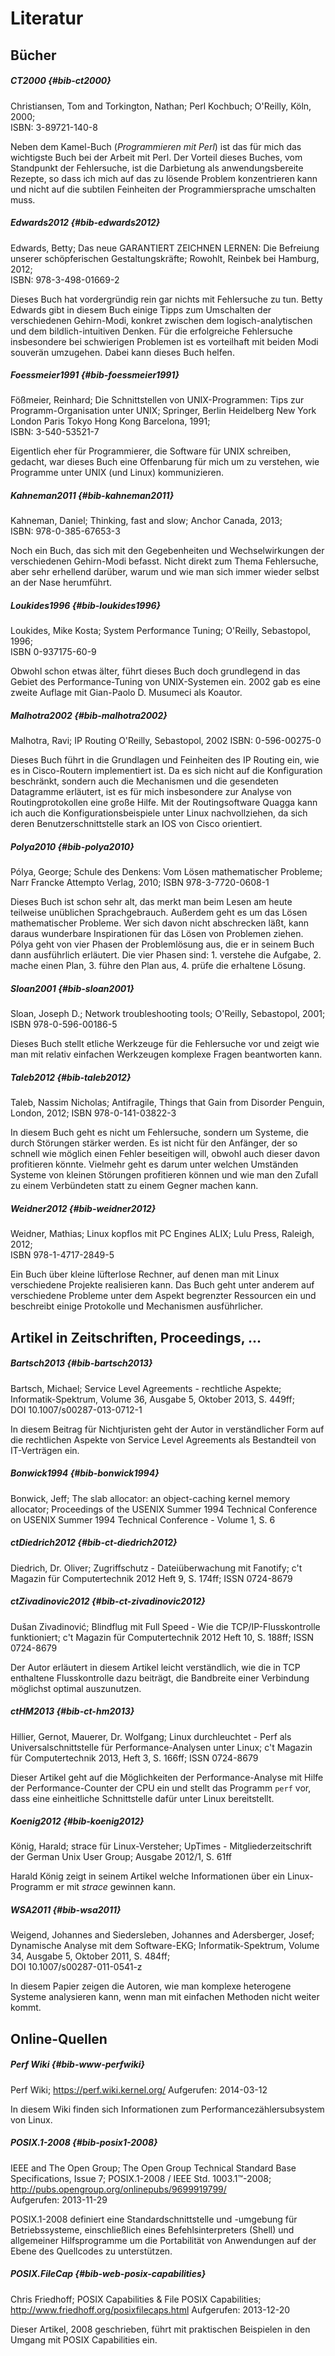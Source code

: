 
# Literatur

## Bücher

##### CT2000 {#bib-ct2000}
Christiansen, Tom and Torkington, Nathan;
Perl Kochbuch; O'Reilly, Köln, 2000;  
ISBN: 3-89721-140-8

Neben dem Kamel-Buch (*Programmieren mit Perl*) ist das für mich das
wichtigste Buch bei der Arbeit mit Perl.
Der Vorteil dieses Buches, vom Standpunkt der Fehlersuche, ist die
Darbietung als anwendungsbereite Rezepte, so dass ich mich auf das zu
lösende Problem konzentrieren kann und nicht auf die subtilen Feinheiten
der Programmiersprache umschalten muss.

##### Edwards2012 {#bib-edwards2012}

Edwards, Betty;
Das neue GARANTIERT ZEICHNEN LERNEN: Die Befreiung unserer schöpferischen
Gestaltungskräfte; Rowohlt, Reinbek bei Hamburg, 2012;  
ISBN: 978-3-498-01669-2

Dieses Buch hat vordergründig rein gar nichts mit Fehlersuche zu tun.
Betty Edwards gibt in diesem Buch einige Tipps zum Umschalten der
verschiedenen Gehirn-Modi, konkret zwischen dem logisch-analytischen und dem
bildlich-intuitiven Denken.
Für die erfolgreiche Fehlersuche insbesondere bei schwierigen Problemen ist es
vorteilhaft mit beiden Modi souverän umzugehen.
Dabei kann dieses Buch helfen.

##### Foessmeier1991 {#bib-foessmeier1991}

Fößmeier, Reinhard;
Die Schnittstellen von UNIX-Programmen: Tips zur Programm-Organisation unter
UNIX; Springer, Berlin Heidelberg New York London Paris Tokyo Hong Kong
Barcelona, 1991;  
ISBN: 3-540-53521-7

Eigentlich eher für Programmierer, die Software für UNIX schreiben, gedacht,
war dieses Buch eine Offenbarung für mich um zu verstehen, wie Programme
unter UNIX (und Linux) kommunizieren.

##### Kahneman2011 {#bib-kahneman2011}

Kahneman, Daniel;
Thinking, fast and slow;
Anchor Canada, 2013;  
ISBN: 978-0-385-67653-3

Noch ein Buch, das sich mit den Gegebenheiten und Wechselwirkungen der
verschiedenen Gehirn-Modi befasst.
Nicht direkt zum Thema Fehlersuche, aber sehr erhellend darüber, warum und wie
man sich immer wieder selbst an der Nase herumführt.

##### Loukides1996 {#bib-loukides1996}

Loukides, Mike Kosta;
System Performance Tuning;
O'Reilly, Sebastopol, 1996;  
ISBN 0-937175-60-9

Obwohl schon etwas älter, führt dieses Buch doch grundlegend in das Gebiet des
Performance-Tuning von UNIX-Systemen ein. 2002 gab es eine zweite Auflage mit
Gian-Paolo D. Musumeci als Koautor.

##### Malhotra2002 {#bib-malhotra2002}

Malhotra, Ravi;
IP Routing
O'Reilly, Sebastopol, 2002
ISBN: 0-596-00275-0

Dieses Buch führt in die Grundlagen und Feinheiten des IP Routing ein, wie es
in Cisco-Routern implementiert ist. Da es sich nicht auf die Konfiguration
beschränkt, sondern auch die Mechanismen und die gesendeten Datagramme
erläutert, ist es für mich insbesondere zur Analyse von Routingprotokollen
eine große Hilfe. Mit der Routingsoftware Quagga kann ich auch die
Konfigurationsbeispiele unter Linux nachvollziehen, da sich deren
Benutzerschnittstelle stark an IOS von Cisco orientiert.

##### Polya2010 {#bib-polya2010}

Pólya, George;
Schule des Denkens: Vom Lösen mathematischer Probleme;
Narr Francke Attempto Verlag, 2010;
ISBN 978-3-7720-0608-1

Dieses Buch ist schon sehr alt, das merkt man beim Lesen am heute teilweise
unüblichen Sprachgebrauch. Außerdem geht es um das Lösen mathematischer
Probleme. Wer sich davon nicht abschrecken läßt, kann daraus wunderbare
Inspirationen für das Lösen von Problemen ziehen. Pólya geht von vier Phasen
der Problemlösung aus, die er in seinem Buch dann ausführlich erläutert. 
Die vier Phasen sind: 1. verstehe die Aufgabe, 2. mache einen Plan, 3. führe
den Plan aus, 4. prüfe die erhaltene Lösung.

##### Sloan2001 {#bib-sloan2001}

Sloan, Joseph D.;
Network troubleshooting tools;
O'Reilly, Sebastopol, 2001;  
ISBN 978-0-596-00186-5

Dieses Buch stellt etliche Werkzeuge für die Fehlersuche vor und zeigt wie man
mit relativ einfachen Werkzeugen komplexe Fragen beantworten kann.

##### Taleb2012 {#bib-taleb2012}

Taleb, Nassim Nicholas;
Antifragile, Things that Gain from Disorder
Penguin, London, 2012;
ISBN 978-0-141-03822-3

In diesem Buch geht es nicht um Fehlersuche, sondern um Systeme, die durch
Störungen stärker werden.
Es ist nicht für den Anfänger, der so schnell wie möglich einen Fehler
beseitigen will, obwohl auch dieser davon profitieren könnte.
Vielmehr geht es darum unter welchen Umständen Systeme von kleinen Störungen
profitieren können und wie man den Zufall zu einem Verbündeten statt zu einem
Gegner machen kann.

##### Weidner2012 {#bib-weidner2012}
Weidner, Mathias; Linux kopflos mit PC Engines ALIX;
Lulu Press, Raleigh, 2012;  
ISBN 978-1-4717-2849-5

Ein Buch über kleine lüfterlose Rechner, auf denen man mit Linux verschiedene
Projekte realisieren kann.
Das Buch geht unter anderem auf verschiedene Probleme unter dem Aspekt
begrenzter Ressourcen ein und beschreibt einige Protokolle und Mechanismen
ausführlicher.

## Artikel in Zeitschriften, Proceedings, ...

##### Bartsch2013 {#bib-bartsch2013}
Bartsch, Michael; Service Level Agreements - rechtliche Aspekte;
Informatik-Spektrum, Volume 36, Ausgabe 5, Oktober 2013, S. 449ff;  
DOI 10.1007/s00287-013-0712-1

In diesem Beitrag für Nichtjuristen geht der Autor in verständlicher Form auf
die rechtlichen Aspekte von Service Level Agreements als Bestandteil von
IT-Verträgen ein.

##### Bonwick1994 {#bib-bonwick1994}
Bonwick, Jeff; The slab allocator: an object-caching kernel memory
allocator; Proceedings of the USENIX Summer 1994 Technical Conference on
USENIX Summer 1994 Technical Conference - Volume 1, S. 6

##### ctDiedrich2012 {#bib-ct-diedrich2012}
Diedrich, Dr. Oliver; Zugriffschutz - Dateiüberwachung mit Fanotify;
c't Magazin für Computertechnik 2012 Heft 9, S. 174ff;
ISSN 0724-8679

##### ctZivadinovic2012 {#bib-ct-zivadinovic2012}
Dušan Zivadinović; Blindflug mit Full Speed - Wie die TCP/IP-Flusskontrolle
funktioniert;
c't Magazin für Computertechnik 2012 Heft 10, S. 188ff;
ISSN 0724-8679

Der Autor erläutert in diesem Artikel leicht verständlich, wie die in TCP
enthaltene Flusskontrolle dazu beiträgt, die Bandbreite einer Verbindung
möglichst optimal auszunutzen.

##### ctHM2013 {#bib-ct-hm2013}
Hillier, Gernot, Mauerer, Dr. Wolfgang; Linux durchleuchtet - Perf als
Universalschnittstelle für Performance-Analysen unter Linux;
c't Magazin für Computertechnik 2013, Heft 3, S. 166ff;
ISSN 0724-8679

Dieser Artikel geht auf die Möglichkeiten der Performance-Analyse mit Hilfe
der Performance-Counter der CPU ein und stellt das Programm `perf` vor, dass
eine einheitliche Schnittstelle dafür unter Linux bereitstellt.

##### Koenig2012 {#bib-koenig2012}
König, Harald; strace für Linux-Versteher; UpTimes - Mitgliederzeitschrift
der German Unix User Group; Ausgabe 2012/1, S. 61ff

Harald König zeigt in seinem Artikel welche Informationen über ein
Linux-Programm er mit *strace* gewinnen kann.

##### WSA2011 {#bib-wsa2011}
Weigend, Johannes and Siedersleben, Johannes and Adersberger, Josef;
Dynamische Analyse mit dem Software-EKG; Informatik-Spektrum, Volume 34,
Ausgabe 5, Oktober 2011, S. 484ff;  
DOI 10.1007/s00287-011-0541-z

In diesem Papier zeigen die Autoren, wie man komplexe heterogene Systeme
analysieren kann, wenn man mit einfachen Methoden nicht weiter kommt.

## Online-Quellen

##### Perf Wiki {#bib-www-perfwiki}
Perf Wiki;
<https://perf.wiki.kernel.org/>
Aufgerufen: 2014-03-12

In diesem Wiki finden sich Informationen zum Performancezählersubsystem von
Linux.

##### POSIX.1-2008 {#bib-posix1-2008}
IEEE and The Open Group; The Open Group Technical Standard Base
Specifications, Issue 7;
POSIX.1-2008 / IEEE Std. 1003.1™-2008;
<http://pubs.opengroup.org/onlinepubs/9699919799/>  
Aufgerufen: 2013-11-29

POSIX.1-2008 definiert eine Standardschnittstelle und -umgebung für
Betriebssysteme, einschließlich eines Befehlsinterpreters (Shell) und
allgemeiner Hilfsprogramme um die Portabilität von Anwendungen auf der Ebene
des Quellcodes zu unterstützen.

##### POSIX.FileCap {#bib-web-posix-capabilities}
Chris Friedhoff;
POSIX Capabilities & File POSIX Capabilities;
<http://www.friedhoff.org/posixfilecaps.html>
Aufgerufen: 2013-12-20

Dieser Artikel, 2008 geschrieben, führt mit praktischen Beispielen in den
Umgang mit POSIX Capabilities ein.
